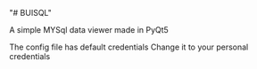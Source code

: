 "# BUISQL"

A simple MYSql data viewer made in PyQt5

The config file has default credentials
Change it to your personal credentials